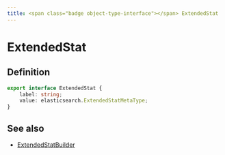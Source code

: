```yaml
---
title: <span class="badge object-type-interface"></span> ExtendedStat
---
```

# <span class="badge object-type-interface"></span> ExtendedStat

## Definition

```typescript
export interface ExtendedStat {
	label: string;
	value: elasticsearch.ExtendedStatMetaType;
}

```
## See also

 * <span class="badge builder"></span> [ExtendedStatBuilder](./builder-ExtendedStatBuilder.md)
